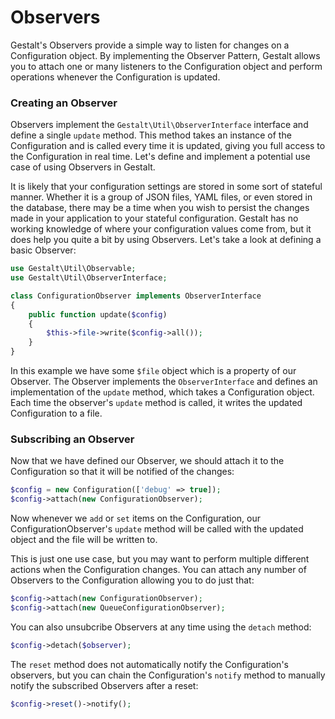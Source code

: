 # Observers

Gestalt's Observers provide a simple way to listen for changes on a Configuration object. By implementing the Observer Pattern, Gestalt allows you to attach one or many listeners to the Configuration object and perform operations whenever the Configuration is updated.

### Creating an Observer

Observers implement the `Gestalt\Util\ObserverInterface` interface and define a single `update` method. This method takes an instance of the Configuration and is called every time it is updated, giving you full access to the Configuration in real time. Let's define and implement a potential use case of using Observers in Gestalt.

It is likely that your configuration settings are stored in some sort of stateful manner. Whether it is a group of JSON files, YAML files, or even stored in the database, there may be a time when you wish to persist the changes made in your application to your stateful configuration. Gestalt has no working knowledge of where your configuration values come from, but it does help you quite a bit by using Observers. Let's take a look at defining a basic Observer:

```php
use Gestalt\Util\Observable;
use Gestalt\Util\ObserverInterface;

class ConfigurationObserver implements ObserverInterface
{
    public function update($config)
    {
        $this->file->write($config->all());
    }
}
```

In this example we have some `$file` object which is a property of our Observer. The Observer implements the `ObserverInterface` and defines an implementation of the `update` method, which takes a Configuration object. Each time the observer's `update` method is called, it writes the updated Configuration to a file.

### Subscribing an Observer

Now that we have defined our Observer, we should attach it to the Configuration so that it will be notified of the changes:

```php
$config = new Configuration(['debug' => true]);
$config->attach(new ConfigurationObserver);
```

Now whenever we `add` or `set` items on the Configuration, our ConfigurationObserver's `update` method will be called with the updated object and the file will be written to. 

This is just one use case, but you may want to perform multiple different actions when the Configuration changes. You can attach any number of Observers to the Configuration allowing you to do just that:

```php
$config->attach(new ConfigurationObserver);
$config->attach(new QueueConfigurationObserver);
```

You can also unsubcribe Observers at any time using the `detach` method:

```php
$config->detach($observer);
```

The `reset` method does not automatically notify the Configuration's observers, but you can chain the Configuration's `notify` method to manually notify the subscribed Observers after a reset:

```php
$config->reset()->notify();
```
